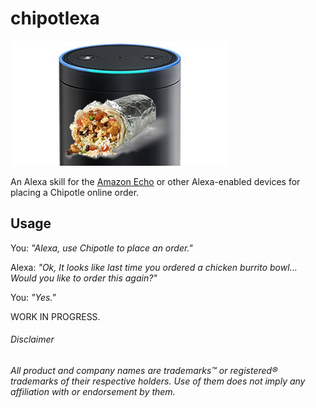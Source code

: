 # chipotlexa

![](img/chipotlexa.jpg)

An Alexa skill for the [Amazon Echo](http://amazon.com/echo) or other Alexa-enabled devices for placing a Chipotle online order.

## Usage

You: _"Alexa, use Chipotle to place an order."_

Alexa: _"Ok, It looks like last time you ordered a chicken burrito bowl... Would you like to order this again?"_

You: _"Yes."_

WORK IN PROGRESS.


###### Disclaimer

_All product and company names are trademarks™ or registered® trademarks of their respective holders. Use of them does not imply any affiliation with or endorsement by them._
